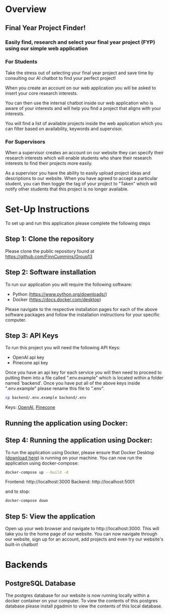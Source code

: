 # Overview

## Final Year Project Finder!
### Easily find, research and select your final year project (FYP) using our simple web application

### For Students

Take the stress out of selecting your final year project and save time by consulting our AI chatbot to find
your perfect project!

When you create an account on our web application you will be asked to insert your core research interests.

You can then use the internal chatbot inside our web application who is aware of your interests and will help you find 
a project that aligns with your interests.

You will find a list of available projects inside the web application which you can filter based on availability, keywords
and supervisor.

### For Supervisors

When a supervisor creates an account on our website they can specify their research interests which will
enable students who share their research interests to find their projects more easily.

As a supervisor you have the ability to easily upload project ideas and descriptions to our website. When
you have agreed to accept a particular student, you can then toggle the tag of your project to "Taken" which will notify other students that this project is no longer available.

# Set-Up Instructions

To set up and run this application please complete the following steps

## Step 1: Clone the repository
Please clone the public repository found at https://github.com/FinnCummins/Group13

## Step 2: Software installation
To run our application you will require the following software:

- Python (https://www.python.org/downloads/)
- Docker (https://docs.docker.com/desktop)

Please navigate to the respective installation pages for each of the above software packages and follow the
installation instructions for your specific computer.

## Step 3: API Keys
To run this project you will need the following API Keys:

- OpenAI api key
- Pinecone api key

Once you have an api key for each service you will then need to proceed to putting them into a file called ".env.example" which is located within a folder named 'backend'. Once you have put all of the above keys inside ".env.example" please rename this file to ".env".

```bash
cp backend/.env.example backend/.env
```

Keys: [OpenAI](https://platform.openai.com/settings/organization/api-keys),
[Pinecone](https://docs.pinecone.io/guides/get-started/quickstart)

## Running the application using Docker:
## Step 4: Running the application using Docker:
To run the application using Docker, please ensure that Docker Desktop ([download here](https://www.docker.com/products/docker-desktop/)) is running on your machine. You can now run the application using docker-compose:

```bash
docker-compose up --build -d
```
Frontend: http://localhost:3000 Backend: http://localhost:5001

and to stop:
```bash
docker-compose down
```

## Step 5: View the application
Open up your web browser and navigate to http://localhost:3000. This will take you to the home 
page of our website. You can now navigate through our website, sign up for an account, add projects and even
try our website's built-in chatbot!

# Backends

## PostgreSQL Database
The postgres database for our website is now running locally within a docker container on your computer. To view
the contents of this postgres database please install pgadmin to view the contents of this local database.